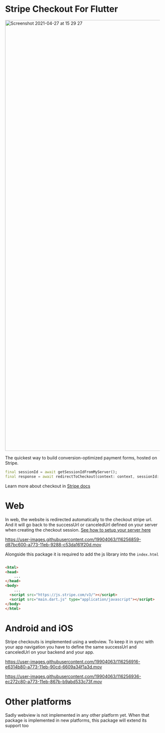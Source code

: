 # Stripe Checkout For Flutter

<img width="1403" alt="Screenshot 2021-04-27 at 15 29 27" src="https://user-images.githubusercontent.com/19904063/116255508-9736e680-a772-11eb-9f63-13dff8c21805.png">

The quickest way to build conversion-optimized payment forms, hosted on Stripe.

```dart
final sessionId = await getSessionIdFromMyServer();
final response = await redirectToCheckout(context: context, sessionId: sessionId, publishableKey: publishableKey);
```

Learn more about checkout in [Stripe docs](https://stripe.com/docs/payments/checkout)

# Web

In web, the website is redirected automatically to the checkout stripe url. And it will go back to the successUrl or canceledUrl defined on your server when creating the checkout session. [See how to setup your server here](https://stripe.com/docs/checkout/integration-builder)

https://user-images.githubusercontent.com/19904063/116256859-d87bc600-a773-11eb-9288-c53da161f20d.mov

Alongside this package it is required to add the js library into the `index.html`

```html

<html>
<head>
    ...
</head>
<body>
    ...
  <script src="https://js.stripe.com/v3/"></script>
  <script src="main.dart.js" type="application/javascript"></script>
</body>
</html>
```



# Android and iOS


Stripe checkouts is implemented using a webview. To keep it in sync with your app navigation you have to define the same successUrl and canceledUrl on your backend and your app. 

https://user-images.githubusercontent.com/19904063/116256916-e6314b80-a773-11eb-90cd-6609a34f1a3d.mov


https://user-images.githubusercontent.com/19904063/116256936-ec272c80-a773-11eb-867b-b9abd533c73f.mov


# Other platforms

Sadly webview is not implemented in any other platform yet. When that package is implemented in new platforms, this package will extend its support too




